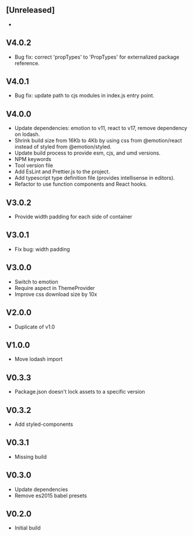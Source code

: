 ## [Unreleased]
-

## V4.0.2
- Bug fix: correct 'propTypes' to 'PropTypes' for externalized package reference.

## V4.0.1
- Bug fix: update path to cjs modules in index.js entry point.

## V4.0.0
- Update dependencies: emotion to v11, react to v17, remove dependency on lodash.
- Shrink build size from 16Kb to 4Kb by using css from @emotion/react instead of styled from @emotion/styled.
- Update build process to provide esm, cjs, and umd versions.
- NPM keywords
- Tool version file
- Add EsLint and Prettier.js to the project.
- Add typescript type definition file (provides intellisense in editors).
- Refactor to use function components and React hooks.

## V3.0.2
- Provide width padding for each side of container

## V3.0.1
- Fix bug: width padding

## V3.0.0
- Switch to emotion
- Require aspect in ThemeProvider
- Improve css download size by 10x

## V2.0.0
- Duplicate of v1.0

## V1.0.0
- Move lodash import

## V0.3.3
- Package.json doesn't lock assets to a specific version

## V0.3.2
- Add styled-components

## V0.3.1
- Missing build

## V0.3.0
- Update dependencies
- Remove es2015 babel presets

## V0.2.0
- Initial build
